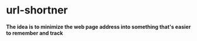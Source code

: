 # url-shortner

#### The idea is to minimize the web page address into something that's easier to remember and track